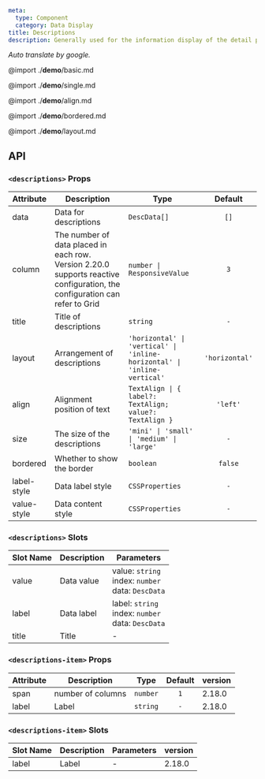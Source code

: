 ```yaml
meta:
  type: Component
  category: Data Display
title: Descriptions
description: Generally used for the information display of the detail page.
```

*Auto translate by google.*

@import ./__demo__/basic.md

@import ./__demo__/single.md

@import ./__demo__/align.md

@import ./__demo__/bordered.md

@import ./__demo__/layout.md

## API


### `<descriptions>` Props

|Attribute|Description|Type|Default|
|---|---|---|:---:|
|data|Data for descriptions|`DescData[]`|`[]`|
|column|The number of data placed in each row. Version 2.20.0 supports reactive configuration, the configuration can refer to Grid|`number \| ResponsiveValue`|`3`|
|title|Title of descriptions|`string`|`-`|
|layout|Arrangement of descriptions|`'horizontal' \| 'vertical' \| 'inline-horizontal' \| 'inline-vertical'`|`'horizontal'`|
|align|Alignment position of text|`TextAlign \| { label?: TextAlign; value?: TextAlign }`|`'left'`|
|size|The size of the descriptions|`'mini' \| 'small' \| 'medium' \| 'large'`|`-`|
|bordered|Whether to show the border|`boolean`|`false`|
|label-style|Data label style|`CSSProperties`|`-`|
|value-style|Data content style|`CSSProperties`|`-`|
### `<descriptions>` Slots

|Slot Name|Description|Parameters|
|---|---|---|
|value|Data value|value: `string`<br>index: `number`<br>data: `DescData`|
|label|Data label|label: `string`<br>index: `number`<br>data: `DescData`|
|title|Title|-|




### `<descriptions-item>` Props

|Attribute|Description|Type|Default|version|
|---|---|---|:---:|:---|
|span|number of columns|`number`|`1`|2.18.0|
|label|Label|`string`|`-`|2.18.0|
### `<descriptions-item>` Slots

|Slot Name|Description|Parameters|version|
|---|---|---|:---|
|label|Label|-|2.18.0|




